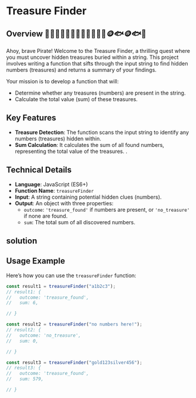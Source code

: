 # Treasure Finder

## Overview 🏴‍☠️🦜🏴‍☠️🦜🏴‍☠️🦜🏴‍☠️💀🪙🐟🪙🐟💛
Ahoy, brave Pirate! Welcome to the Treasure Finder, a thrilling quest where you must uncover hidden treasures buried within a string. This project involves writing a function that sifts through the input string to find hidden numbers (treasures) and returns a summary of your findings.

Your mission is to develop a function that will:
- Determine whether any treasures (numbers) are present in the string.
- Calculate the total value (sum) of these treasures.


## Key Features
- **Treasure Detection**: The function scans the input string to identify any numbers (treasures) hidden within.
- **Sum Calculation**: It calculates the sum of all found numbers, representing the total value of the treasures.
.

## Technical Details
- **Language**: JavaScript (ES6+)
- **Function Name**: `treasureFinder`
- **Input**: A string containing potential hidden clues (numbers).
- **Output**: An object with three properties:
  - `outcome`: `'treasure_found'` if numbers are present, or `'no_treasure'` if none are found.
  - `sum`: The total sum of all discovered numbers.



## solution

## Usage Example

Here’s how you can use the `treasureFinder` function:

```javascript
const result1 = treasureFinder("a1b2c3");
// result1: {
//   outcome: 'treasure_found',
//   sum: 6,

// }

const result2 = treasureFinder("no numbers here!");
// result2: {
//   outcome: 'no_treasure',
//   sum: 0,

// }

const result3 = treasureFinder("gold123silver456");
// result3: {
//   outcome: 'treasure_found',
//   sum: 579,

// }

